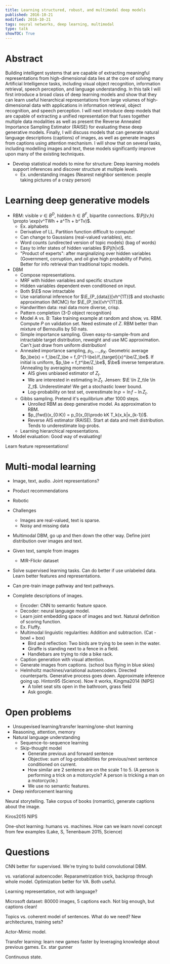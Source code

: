 ```yaml
---
title: Learning structured, robust, and multimodal deep models
published: 2016-10-21
modified: 2016-10-21
tags: neural networks, deep learning, multimodal
type: talk
showTOC: True
---
```


# Abstract

Building intelligent systems that are capable of extracting meaningful representations from high-dimensional data lies at the core of solving many Artificial Intelligence tasks, including visual object recognition, information retrieval, speech perception, and language understanding. In this talk I will first introduce a broad class of deep learning models and show that they can learn useful hierarchical representations from large volumes of high-dimensional data with applications in information retrieval, object recognition, and speech perception. I will next introduce deep models that are capable of extracting a unified representation that fuses together multiple data modalities as well as present the Reverse Annealed Importance Sampling Estimator (RAISE) for evaluating these deep generative models. Finally, I will discuss models that can generate natural language descriptions (captions) of images, as well as generate images from captions using attention mechanism. I will show that on several tasks, including modelling images and text, these models significantly improve upon many of the existing techniques.

* Develop statistical models to mine for structure: Deep learning models support inferences and discover structure at multiple levels. <!-- drug rec-->
    * Ex. understanding images (Nearest neighbor sentence: people taking pictures of a crazy person)
	
# Learning deep generative models

* RBM: visible $v\in B^D$, hidden $h\in B^F$, bipartite connections. $\Pj(v,h) \propto \exp(v^TWh + a^Th + b^Tv)$.
	* Ex. alphabets
	* Derivative of LL. Partition function difficult to compute!
	* Can change to Gaussians (real-valued variables), etc.
	* Word counts (undirected version of topic models) (bag of words)
	* Easy to infer states of hidden variables $\Pj(h|v)$. 
	* "Product of experts": after marginalizing over hidden variables (Government, corruption, and oil give high probability of Putin). Better for info retrieval than traditional topic models.
* DBM
	* Compose representations.
	* MRF with hidden variables and specific structure
	* Hidden variables dependent even conditioned on input.
	* Both $\E$ now intractable
	* Use variational inference for $\E_{P_{data}}[vh^{1T}]$ and stochastic approximation (MCMC) for $\E_{P_\te}[vh^{1T}]$.
	* Handwritten data: real data more diverse, crisp.
	* Pattern completion (3-D object recognition) <!-- true bayesian hedges bets-->
	* Model A vs. B: Take training example at random and show, vs. RBM. Compute $P$ on validation set. Need estimate of $Z$. RBM better than mixture of Bernoullis by 50 nats.
	* Simple importance sampling. Given easy-to-sample-from and intractable target distribution, reweight and use MC approximation. Can't just draw from uniform distribution!
	* Annealed importance sampling, $p_0,\ldots, p_K$. Geometric average $p_\be(x) = f_\be/Z_\be = f_0^{1-\be}/f_{target}(x)^\be/Z_\be$. If initial is uniform, $p_\be = f_t^\be/Z_\be$, $\be$ inverse temperature. (Annealing by averaging moments)
		* AIS gives unbiased estimator of $Z_t$.
		* We are interested in estimating $\ln Z_t$. Jensen: $\E \ln Z_t\le \ln Z_t$. Underestimate! We get a stochastic lower bound.
		* Log-probability on test set, overestimate $\ln p = \ln f - \ln Z_t$. <!--If sloppy, model looks nice!-->
	* Gibbs sampling. Pretend it's equilibrium after 1000 steps.
		* Unrolled RBM as deep generative model. As approximation to RBM. 
		* $p_{fwd}(x_{0:K}) = p_0(x_0)\prodo kK T_k(x_k|x_{k-1})$.
		* Reverse AIS estimator (RAISE). Start at data and melt distribution. Tends to underestimate log-probs.
	* Learning hierarchical representations.
* Model evaluation: Good way of evaluating!

Learn feature representations!
<!--textons, audio features-->

# Multi-modal learning

* Image, text, audio. Joint representations?
* Product recommendations
* Robotic

* Challenges
	* Images are real-valued, text is sparse.
	* Noisy and missing data
* Multimodal DBM, go up and then down the other way. Define joint distribution over images and text.
* Given text, sample from images
	* MIR-Flickr dataset
* Solve supervised learning tasks. Can do better if use unlabeled data. Learn better features and representations. 
* Can pre-train image pathway and text pathways. <!-- Q: how much can you decouple? -->
* Complete descriptions of images.
	* Encoder: CNN to semantic feature space.
	* Decoder: neural language model.
	* Learn joint embedding space of images and text. Natural definition of scoring function.
	* Ex. Fluffy.
	* Multimodal linguistic regularities: Addition and subtraction. (Cat - bowl + box)
		* Bird and reflection: Two birds are trying to be seen in the water.
		* Giraffe is standing next to a fence in a field.
		* Handlebars are trying to ride a bike rack.
	* Caption generation with visual attention.
	* Generate images from captions. (school bus flying in blue skies)
	* Helmholtz machines/variational autoencoders. Directed counterparts. Generative process goes down. Approximate inference going up. Hinton95 (Science). Now it works, Kingma2014 (NIPS)
	    * A toilet seat sits open in the bathroom, grass field
		* Ask google. <!--worked on toilet project-->

# Open problems

* Unsupevised learning/transfer learning/one-shot learning
* Reasoning, attention, memory
* Natural language understanding
	* Sequence-to-sequence learning
	* Skip-thought model
		* Generate previous and forward sentence
		* Objective: sum of log-probabilities for previous/next sentence conditioned on current.
		* How similar are 2 sentence are on the scale 1 to 5. (A person is performing a trick on a motorcycle? A person is tricking a man on a motorcycle.)
		* We use no semantic features.
		<!-- AdaSent -->
* Deep reinforcement learning


Neural storytelling. Take corpus of books (romantic), generate captions about the image.

Kiros2015 NIPS

One-shot learning: humans vs. machines. How can we learn novel concept from few examples (Lake, S, Tenenbaum 2015, Science)

# Questions

CNN better for supervised. We're trying to build convolutional DBM.

vs. variational autoencoder. Reparametrization trick, backprop through whole model. Optimization better for VA. Both useful. 

Learning representation, not with language?

<!-- evaluation
neural image on google $10^5$
-->
Microsoft dataset: 80000 images, 5 captions each. 
Not big enough, but captions clean!

Topics vs. coherent model of sentences. What do we need? New architectures, training sets?
<!--need rep to corresp with reality. have memory, check for consistency with memory -->

<!--AlphaGo is more technological. Fast, evaluating -->

Actor-Mimic model.

Transfer learning: learn new games faster by leveraging knowledge about previous games. Ex. star gunner

Continuous state.
